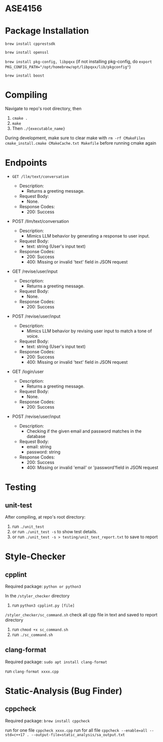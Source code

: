 # ASE4156

# Package Installation  
`brew install cpprestsdk`

`brew install openssl`

`brew install pkg-config, libpqxx` (if not installing pkg-config, do `export PKG_CONFIG_PATH="/opt/homebrew/opt/libpqxx/lib/pkgconfig"`)

`brew install boost`

# Compiling  

Navigate to repo's root directory, then  
1. `cmake .`
2. `make`
3. Then `./{executable_name}`

During development, make sure to clear make with 
```rm -rf CMakeFiles cmake_install.cmake CMakeCache.txt Makefile```
before running cmake again

# Endpoints

- `GET /llm/text/conversation`
  - Description:
    - Returns a greeting message.
  - Request Body:
    - None.
  - Response Codes:
    - 200: Success
  
- POST /llm/text/conversation
  - Description:
    - Mimics LLM behavior by generating a response to user input.
  - Request Body:
    - text: string (User's input text)
  - Response Codes:
    - 200: Success
    - 400: Missing or invalid 'text' field in JSON request
   
- GET /revise/user/input
  - Description:
    - Returns a greeting message.
  - Request Body:
    - None.
  - Response Codes:
    - 200: Success
- POST /revise/user/input
  - Description:
    - Mimics LLM behavior by revising user input to match a tone of voice.
  - Request Body:
    - text: string (User's input text)
  - Response Codes:
    - 200: Success
    - 400: Missing or invalid 'text' field in JSON request

- GET /login/user
  - Description:
    - Returns a greeting message.
  - Request Body:
    - None.
  - Response Codes:
    - 200: Success
- POST /revise/user/input
  - Description:
    - Checking if the given email and password matches in the database
  - Request Body:
    - email: string
    - password: string
  - Response Codes:
    - 200: Success
    - 400: Missing or invalid 'email' or 'password'field in JSON request

# Testing

## unit-test

After compiling, at repo's root directory:
1. run ```./unit_test```
2. or run ```./unit_test -s``` to show test details.
3. or run ```./unit_test -s > testing/unit_test_report.txt``` to save to report

# Style-Checker

## cpplint

Required package:
```python or python3```

In the ```/styler_checker``` directory
1. run ```python3 cpplint.py [file]```

```/styler_checker/sc_command.sh``` check all cpp file in text and saved to report directory
1. run ```chmod +x sc_command.sh``` 
1. run ```./sc_command.sh```

## clang-format

Required package:
```sudo apt install clang-format```

run ```clang-format xxxx.cpp```

# Static-Analysis (Bug Finder)

## cppcheck

Required package:
```brew install cppcheck```

run for one file ```cppcheck xxxx.cpp```
run for all file ```cppcheck --enable=all --std=c++17 . --output-file=static_analysis/sa_output.txt```
















